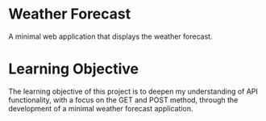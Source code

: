 # Weather Forecast 

A minimal web application that displays the weather forecast.

# Learning Objective
The learning objective of this project is to deepen my understanding of API functionality, with a focus on the GET and POST method, through the development of a minimal weather forecast application.